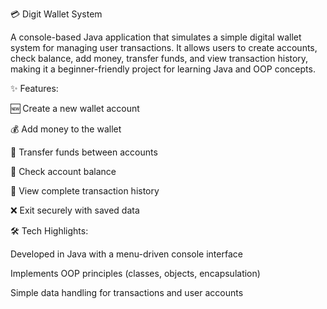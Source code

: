 💳 Digit Wallet System

A console-based Java application that simulates a simple digital wallet system for managing user transactions.
It allows users to create accounts, check balance, add money, transfer funds, and view transaction history,
making it a beginner-friendly project for learning Java and OOP concepts.

✨ Features:

🆕 Create a new wallet account

💰 Add money to the wallet

💸 Transfer funds between accounts

👀 Check account balance

📜 View complete transaction history

❌ Exit securely with saved data

🛠️ Tech Highlights:

Developed in Java with a menu-driven console interface

Implements OOP principles (classes, objects, encapsulation)

Simple data handling for transactions and user accounts
